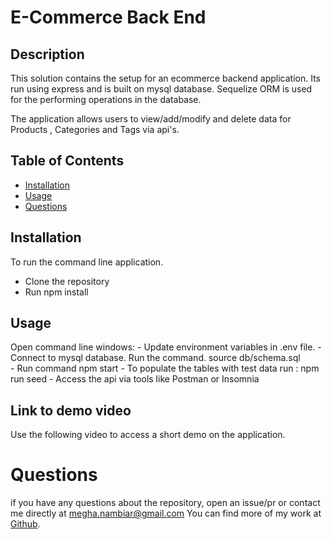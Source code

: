 
# E-Commerce Back End

## Description

This solution contains the setup for an ecommerce backend application.
Its run using express and is built on mysql database. Sequelize ORM is used for the 
performing operations in the database.

The application allows users to view/add/modify and delete data for Products , Categories and Tags via api's.

     
## Table of Contents
    
- [Installation](#installation)
- [Usage](#usage)
- [Questions](#questions)
    
       
## Installation
    
To run the command line application.
- Clone the repository
- Run npm install

## Usage

Open command line windows:
    - Update environment variables in .env file.
    - Connect to mysql database. Run the command.
        source db/schema.sql         
    - Run command npm start
    - To populate the tables with test data run :
      npm run seed 
    - Access the api via tools like Postman or Insomnia

## Link to demo video

Use the following video to access a short demo on the application.


# Questions

if you have any questions about the repository, open an issue/pr or contact me directly at megha.nambiar@gmail.com 
You can find more of my work at [Github](https://github.com/meghark).

    
